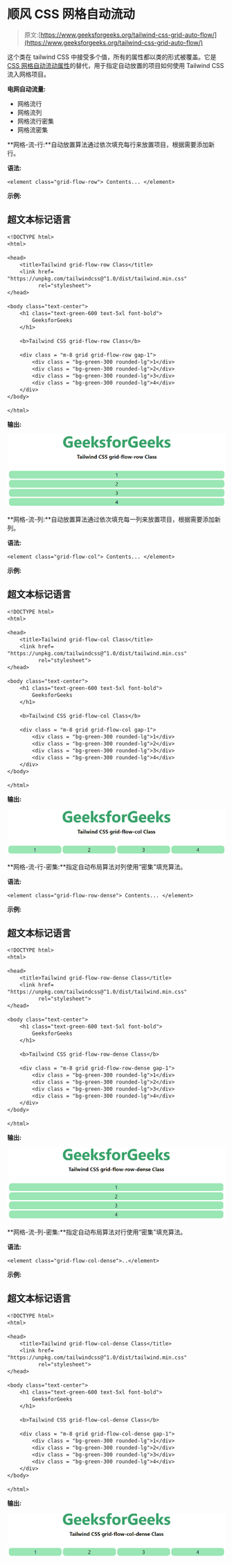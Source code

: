 # 顺风 CSS 网格自动流动

> 原文:[https://www.geeksforgeeks.org/tailwind-css-grid-auto-flow/](https://www.geeksforgeeks.org/tailwind-css-grid-auto-flow/)

这个类在 tailwind CSS 中接受多个值，所有的属性都以类的形式被覆盖。它是 [CSS 网格自动流动属性](https://www.geeksforgeeks.org/css-grid-auto-flow-property/)的替代，用于指定自动放置的项目如何使用 Tailwind CSS 流入网格项目。

**电网自动流量:**

*   网格流行
*   网格流列
*   网格流行密集
*   网格流密集

**网格-流-行:**自动放置算法通过依次填充每行来放置项目，根据需要添加新行。

**语法:**

```
<element class="grid-flow-row"> Contents... </element>
```

**示例:**

## 超文本标记语言

```
<!DOCTYPE html> 
<html>

<head> 
    <title>Tailwind grid-flow-row Class</title> 
    <link href=
"https://unpkg.com/tailwindcss@^1.0/dist/tailwind.min.css" 
          rel="stylesheet"> 
</head> 

<body class="text-center"> 
    <h1 class="text-green-600 text-5xl font-bold">
        GeeksforGeeks
    </h1> 

    <b>Tailwind CSS grid-flow-row Class</b> 

    <div class = "m-8 grid grid-flow-row gap-1">  
        <div class = "bg-green-300 rounded-lg">1</div>  
        <div class = "bg-green-300 rounded-lg">2</div>  
        <div class = "bg-green-300 rounded-lg">3</div>  
        <div class = "bg-green-300 rounded-lg">4</div>  
    </div>  
</body> 

</html>
```

**输出:**

![](img/d300321518b1bf9ec97e61408febe15f.png)

**网格-流-列:**自动放置算法通过依次填充每一列来放置项目，根据需要添加新列。

**语法:**

```
<element class="grid-flow-col"> Contents... </element>
```

**示例:**

## 超文本标记语言

```
<!DOCTYPE html> 
<html>

<head> 
    <title>Tailwind grid-flow-col Class</title> 
    <link href=
"https://unpkg.com/tailwindcss@^1.0/dist/tailwind.min.css" 
          rel="stylesheet"> 
</head> 

<body class="text-center"> 
    <h1 class="text-green-600 text-5xl font-bold">
        GeeksforGeeks
    </h1> 

    <b>Tailwind CSS grid-flow-col Class</b> 

    <div class = "m-8 grid grid-flow-col gap-1">  
        <div class = "bg-green-300 rounded-lg">1</div>  
        <div class = "bg-green-300 rounded-lg">2</div>  
        <div class = "bg-green-300 rounded-lg">3</div>  
        <div class = "bg-green-300 rounded-lg">4</div>  
    </div>  
</body> 

</html>
```

**输出:**

![](img/60a10a386b2704180d7a3101e391ec79.png)

**网格-流-行-密集:**指定自动布局算法对列使用“密集”填充算法。

**语法:**

```
<element class="grid-flow-row-dense"> Contents... </element>
```

**示例:**

## 超文本标记语言

```
<!DOCTYPE html>
<html>

<head> 
    <title>Tailwind grid-flow-row-dense Class</title> 
    <link href=
"https://unpkg.com/tailwindcss@^1.0/dist/tailwind.min.css" 
          rel="stylesheet"> 
</head> 

<body class="text-center"> 
    <h1 class="text-green-600 text-5xl font-bold">
        GeeksforGeeks
    </h1> 

    <b>Tailwind CSS grid-flow-row-dense Class</b> 

    <div class = "m-8 grid grid-flow-row-dense gap-1">  
        <div class = "bg-green-300 rounded-lg">1</div>  
        <div class = "bg-green-300 rounded-lg">2</div>  
        <div class = "bg-green-300 rounded-lg">3</div>  
        <div class = "bg-green-300 rounded-lg">4</div>  
    </div>  
</body> 

</html>
```

**输出:**

![](img/03427197c48a5e68f0890311d806e935.png)

**网格-流-列-密集:**指定自动布局算法对行使用“密集”填充算法。

**语法:**

```
<element class="grid-flow-col-dense">..</element>
```

**示例:**

## 超文本标记语言

```
<!DOCTYPE html> 
<html>

<head> 
    <title>Tailwind grid-flow-col-dense Class</title> 
    <link href=
"https://unpkg.com/tailwindcss@^1.0/dist/tailwind.min.css" 
          rel="stylesheet"> 
</head> 

<body class="text-center"> 
    <h1 class="text-green-600 text-5xl font-bold">
        GeeksforGeeks
    </h1> 

    <b>Tailwind CSS grid-flow-col-dense Class</b> 

    <div class = "m-8 grid grid-flow-col-dense gap-1">  
        <div class = "bg-green-300 rounded-lg">1</div>  
        <div class = "bg-green-300 rounded-lg">2</div>  
        <div class = "bg-green-300 rounded-lg">3</div>  
        <div class = "bg-green-300 rounded-lg">4</div>  
    </div>  
</body> 

</html>
```

**输出:**

![](img/e6b62df67d23247b3bf79e5112eb5c27.png)